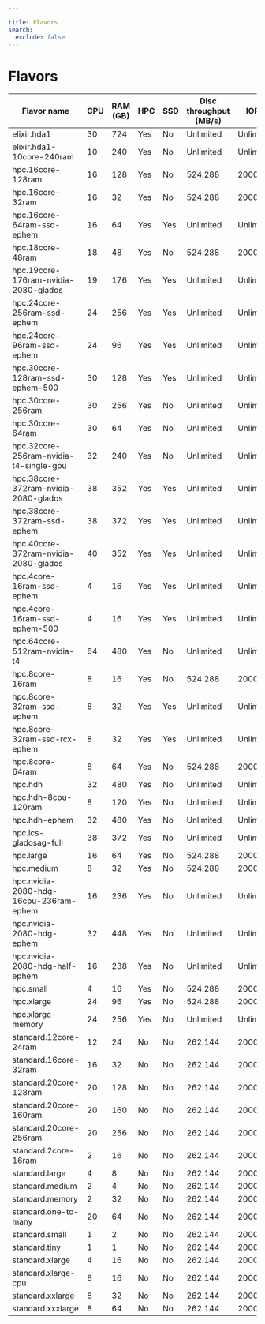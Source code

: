 ```yaml
---

title: Flavors
search:
  exclude: false
---
```


<style>
  .md-sidebar--secondary:not([hidden]) {
    visibility: hidden;
    display: none;
  }
  .md-content {
    min-width: inherit;
  }
  .md-typeset table:not([class]) th {
    min-width: inherit;
  }
</style>

# Flavors

| Flavor name                               | CPU  | RAM (GB) | HPC  | SSD  | Disc throughput (MB/s) | IOPS       | Average throughput (MB/s)  | GPU |
|-------------------------------------------|------|----------|------|------|------------------------|------------|----------------------------|-----|
| elixir.hda1                               | 30   | 724      | Yes  | No   | Unlimited              | Unlimited  | Unlimited                  | No  |
| elixir.hda1-10core-240ram                 | 10   | 240      | Yes  | No   | Unlimited              | Unlimited  | Unlimited                  | No  |
| hpc.16core-128ram                         | 16   | 128      | Yes  | No   | 524.288                | 2000       | 2000.0                     | No  |
| hpc.16core-32ram                          | 16   | 32       | Yes  | No   | 524.288                | 2000       | 2000.0                     | No  |
| hpc.16core-64ram-ssd-ephem                | 16   | 64       | Yes  | Yes  | Unlimited              | Unlimited  | 1250.0                     | No  |
| hpc.18core-48ram                          | 18   | 48       | Yes  | No   | 524.288                | 2000       | 2000.0                     | No  |
| hpc.19core-176ram-nvidia-2080-glados      | 19   | 176      | Yes  | Yes  | Unlimited              | Unlimited  | Unlimited                  | Yes |
| hpc.24core-256ram-ssd-ephem               | 24   | 256      | Yes  | Yes  | Unlimited              | Unlimited  | 1250.0                     | No  |
| hpc.24core-96ram-ssd-ephem                | 24   | 96       | Yes  | Yes  | Unlimited              | Unlimited  | 1250.0                     | No  |
| hpc.30core-128ram-ssd-ephem-500           | 30   | 128      | Yes  | Yes  | Unlimited              | Unlimited  | 1250.0                     | No  |
| hpc.30core-256ram                         | 30   | 256      | Yes  | No   | Unlimited              | Unlimited  | Unlimited                  | No  |
| hpc.30core-64ram                          | 30   | 64       | Yes  | No   | Unlimited              | Unlimited  | Unlimited                  | No  |
| hpc.32core-256ram-nvidia-t4-single-gpu    | 32   | 240      | Yes  | No   | Unlimited              | Unlimited  | Unlimited                  | Yes |
| hpc.38core-372ram-nvidia-2080-glados      | 38   | 352      | Yes  | Yes  | Unlimited              | Unlimited  | Unlimited                  | Yes |
| hpc.38core-372ram-ssd-ephem               | 38   | 372      | Yes  | Yes  | Unlimited              | Unlimited  | 1250.0                     | No  |
| hpc.40core-372ram-nvidia-2080-glados      | 40   | 352      | Yes  | Yes  | Unlimited              | Unlimited  | Unlimited                  | Yes |
| hpc.4core-16ram-ssd-ephem                 | 4    | 16       | Yes  | Yes  | Unlimited              | Unlimited  | 1250.0                     | No  |
| hpc.4core-16ram-ssd-ephem-500             | 4    | 16       | Yes  | Yes  | Unlimited              | Unlimited  | 1250.0                     | No  |
| hpc.64core-512ram-nvidia-t4               | 64   | 480      | Yes  | No   | Unlimited              | Unlimited  | Unlimited                  | Yes |
| hpc.8core-16ram                           | 8    | 16       | Yes  | No   | 524.288                | 2000       | 2000.0                     | No  |
| hpc.8core-32ram-ssd-ephem                 | 8    | 32       | Yes  | Yes  | Unlimited              | Unlimited  | 1250.0                     | No  |
| hpc.8core-32ram-ssd-rcx-ephem             | 8    | 32       | Yes  | Yes  | Unlimited              | Unlimited  | Unlimited                  | No  |
| hpc.8core-64ram                           | 8    | 64       | Yes  | No   | 524.288                | 2000       | 2000.0                     | No  |
| hpc.hdh                                   | 32   | 480      | Yes  | No   | Unlimited              | Unlimited  | Unlimited                  | No  |
| hpc.hdh-8cpu-120ram                       | 8    | 120      | Yes  | No   | Unlimited              | Unlimited  | Unlimited                  | No  |
| hpc.hdh-ephem                             | 32   | 480      | Yes  | No   | Unlimited              | Unlimited  | Unlimited                  | No  |
| hpc.ics-gladosag-full                     | 38   | 372      | Yes  | No   | Unlimited              | Unlimited  | Unlimited                  | No  |
| hpc.large                                 | 16   | 64       | Yes  | No   | 524.288                | 2000       | 2000.0                     | No  |
| hpc.medium                                | 8    | 32       | Yes  | No   | 524.288                | 2000       | 2000.0                     | No  |
| hpc.nvidia-2080-hdg-16cpu-236ram-ephem    | 16   | 236      | Yes  | No   | Unlimited              | Unlimited  | Unlimited                  | Yes |
| hpc.nvidia-2080-hdg-ephem                 | 32   | 448      | Yes  | No   | Unlimited              | Unlimited  | Unlimited                  | Yes |
| hpc.nvidia-2080-hdg-half-ephem            | 16   | 238      | Yes  | No   | Unlimited              | Unlimited  | Unlimited                  | Yes |
| hpc.small                                 | 4    | 16       | Yes  | No   | 524.288                | 2000       | 2000.0                     | No  |
| hpc.xlarge                                | 24   | 96       | Yes  | No   | 524.288                | 2000       | 2000.0                     | No  |
| hpc.xlarge-memory                         | 24   | 256      | Yes  | No   | Unlimited              | Unlimited  | Unlimited                  | No  |
| standard.12core-24ram                     | 12   | 24       | No   | No   | 262.144                | 2000       | 625.0                      | No  |
| standard.16core-32ram                     | 16   | 32       | No   | No   | 262.144                | 2000       | 625.0                      | No  |
| standard.20core-128ram                    | 20   | 128      | No   | No   | 262.144                | 2000       | 250.0                      | No  |
| standard.20core-160ram                    | 20   | 160      | No   | No   | 262.144                | 2000       | 1250.0                     | No  |
| standard.20core-256ram                    | 20   | 256      | No   | No   | 262.144                | 2000       | 1250.0                     | No  |
| standard.2core-16ram                      | 2    | 16       | No   | No   | 262.144                | 2000       | 250.0                      | No  |
| standard.large                            | 4    | 8        | No   | No   | 262.144                | 2000       | 250.0                      | No  |
| standard.medium                           | 2    | 4        | No   | No   | 262.144                | 2000       | 250.0                      | No  |
| standard.memory                           | 2    | 32       | No   | No   | 262.144                | 2000       | 250.0                      | No  |
| standard.one-to-many                      | 20   | 64       | No   | No   | 262.144                | 2000       | 250.0                      | No  |
| standard.small                            | 1    | 2        | No   | No   | 262.144                | 2000       | 250.0                      | No  |
| standard.tiny                             | 1    | 1        | No   | No   | 262.144                | 2000       | 250.0                      | No  |
| standard.xlarge                           | 4    | 16       | No   | No   | 262.144                | 2000       | 250.0                      | No  |
| standard.xlarge-cpu                       | 8    | 16       | No   | No   | 262.144                | 2000       | 250.0                      | No  |
| standard.xxlarge                          | 8    | 32       | No   | No   | 262.144                | 2000       | 250.0                      | No  |
| standard.xxxlarge                         | 8    | 64       | No   | No   | 262.144                | 2000       | 250.0                      | No  |
